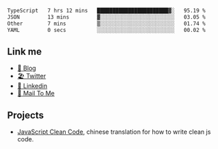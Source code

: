 <!--START_SECTION:waka-->

```txt
TypeScript   7 hrs 12 mins   ███████████████████████▓░   95.19 %
JSON         13 mins         ▓░░░░░░░░░░░░░░░░░░░░░░░░   03.05 %
Other        7 mins          ▒░░░░░░░░░░░░░░░░░░░░░░░░   01.74 %
YAML         0 secs          ░░░░░░░░░░░░░░░░░░░░░░░░░   00.02 %
```

<!--END_SECTION:waka-->

## Link me

- [📕 Blog](https://chris-yu.vercel.app/)
- [🏖️ Twitter](https://twitter.com/yuetong3yu)
- [🧳 Linkedin](https://www.linkedin.com/in/yuetong3yu)
- [📧 Mail To Me](mailto:yuetong3yu@gmail.com)


## Projects 

- [JavaScript Clean Code](https://js-clean-code-cn.vercel.app/), chinese translation for how to write clean js code.
